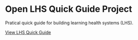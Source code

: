 # Open LHS Quick Guide Project
Pratical quick guide for building learning health systems (LHS).

[View LHS Quick Guide](https://lhs-open.github.io/lhs-guide/)
